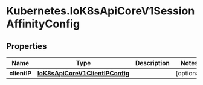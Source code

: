 # Kubernetes.IoK8sApiCoreV1SessionAffinityConfig

## Properties

Name | Type | Description | Notes
------------ | ------------- | ------------- | -------------
**clientIP** | [**IoK8sApiCoreV1ClientIPConfig**](IoK8sApiCoreV1ClientIPConfig.md) |  | [optional] 


